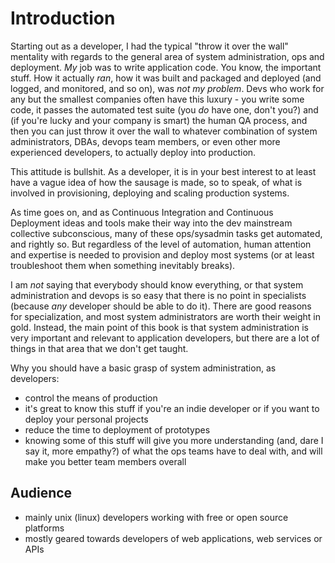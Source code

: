 # Introduction

Starting out as a developer, I had the typical "throw it over the wall"
mentality with regards to the general area of system administration, ops and
deployment. *My* job was to write application code. You know, the important
stuff. How it actually *ran*, how it was built and packaged and deployed (and
logged, and monitored, and so on), was *not my problem*. Devs who work for any
but the smallest companies often have this luxury - you write some code, it
passes the automated test suite (you *do* have one, don't you?) and (if you're
lucky and your company is smart) the human QA process, and then you can just
throw it over the wall to whatever combination of system administrators, DBAs,
devops team members, or even other more experienced developers, to actually
deploy into production.

This attitude is bullshit. As a developer, it is in your best interest to at
least have a vague idea of how the sausage is made, so to speak, of what is
involved in provisioning, deploying and scaling production systems.

As time goes on, and as Continuous Integration and Continuous Deployment ideas
and tools make their way into the dev mainstream collective subconscious, many
of these ops/sysadmin tasks get automated, and rightly so. But regardless of the
level of automation, human attention and expertise is needed to provision and
deploy most systems (or at least troubleshoot them when something inevitably
breaks).

I am *not* saying that everybody should know everything, or that system
administration and devops is so easy that there is no point in specialists
(because *any* developer should be able to do it). There are good reasons for
specialization, and most system administrators are worth their weight in gold.
Instead, the main point of this book is that system administration is very
important and relevant to application developers, but there are a lot of things
in that area that we don't get taught.

Why you should have a basic grasp of system administration, as developers:

- control the means of production
- it's great to know this stuff if you're an indie developer or if you want to
  deploy your personal projects
- reduce the time to deployment of prototypes
- knowing some of this stuff will give you more understanding (and, dare I say
  it, more empathy?) of what the ops teams have to deal with, and will make you
  better team members overall

## Audience

- mainly unix (linux) developers working with free or open source platforms
- mostly geared towards developers of web applications, web services or APIs
